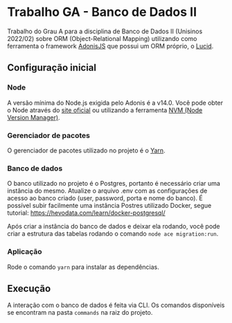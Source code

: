 # Trabalho GA - Banco de Dados II
Trabalho do Grau A para a disciplina de Banco de Dados II (Unisinos 2022/02) sobre ORM (Object-Relational Mapping) utilizando como ferramenta o framework [AdonisJS](https://adonisjs.com/) que possui um ORM próprio, o [Lucid](https://docs.adonisjs.com/guides/database/introduction).

## Configuração inicial

### Node
A versão mínima do Node.js exigida pelo Adonis é a v14.0. Você pode obter o Node através do [site oficial](https://nodejs.org/en/) ou utilizando a ferramenta [NVM (Node Version Manager)](https://github.com/nvm-sh/nvm).

### Gerenciador de pacotes
O gerenciador de pacotes utilizado no projeto é o [Yarn](https://yarnpkg.com/).

### Banco de dados
O banco utilizado no projeto é o Postgres, portanto é necessário criar uma instância do mesmo. Atualize o arquivo .env com as configurações de acesso ao banco criado (user, password, porta e nome do banco). É possível subir facilmente uma instância Postres utilizado Docker, segue tutorial: https://hevodata.com/learn/docker-postgresql/

Após criar a instância do banco de dados e deixar ela rodando, você pode criar a estrutura das tabelas rodando o comando `node ace migration:run`.

### Aplicação
Rode o comando `yarn` para instalar as dependências.

## Execução
A interação com o banco de dados é feita via CLI. Os comandos disponíveis se encontram na pasta `commands` na raiz do projeto.
